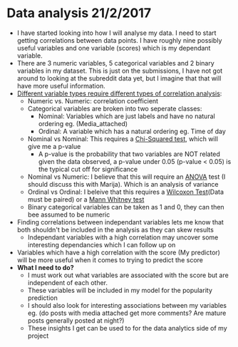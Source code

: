 # Data analysis 21/2/2017

* I have started looking into how I will analyse my data. I need to start getting correlations between data points. I have roughly nine possibly useful variables and one variable \(scores\) which is my dependant variable.
* There are 3 numeric variables, 5 categorical variables and 2 binary variables in my dataset. This is just on the submissions, I have not got around to looking at the subreddit data yet, but I imagine that that will have more useful
 information.
*  [Different variable types require different types of correlation analysis](http://www-users.cs.umn.edu/~ludford/stat_overview.htm):
    * Numeric vs. Numeric: correlation coefficient 
    * Categorical variables are broken into two seperate classes:
        * Nominal: Variables which are just labels and have no natural ordering eg. (Media_attached)
        * Ordinal: A variable which has a natural ordering eg. Time of day
    * Nominal vs Nominal: This requires a [Chi-Squared test](https://en.wikipedia.org/wiki/Chi-squared_test), which will give me a p-value
        * A p-value is the probability that two variables are NOT related given the data observed, a p-value under 0.05 \(p-value < 0.05\) is the typical cut off for significance
    * Nominal vs Numeric: I believe that this will require an [ANOVA](https://en.wikipedia.org/wiki/F-test) test (I should discuss this with Marija). Which is an analysis of variance 
    * Ordinal vs Ordinal: I beleive that this requires a [Wilcoxon Test](https://en.wikipedia.org/wiki/Wilcoxon_signed-rank_test)\(Data must be paired\) or a [Mann Whitney test](https://en.wikipedia.org/wiki/Mann%E2%80%93Whitney_U_test)
    * Binary categorical variables can be taken as 1 and 0, they can then bee assumed to be numeric
* Finding correlations between independant variables lets me know that both shouldn't be included in the analysis as they can skew results
    * Independant variables with a high correlation may uncover some interesting dependancies which I can follow up on
* Variables which have a high correlation with the score \(My predictor\) will be more useful when it comes to trying to predict the score
* **What I need to do?** 
    * I must work out what variables are associated with the score but are independent of each other.
    * These variables will be included in my model for the popularity prediction
    * I should also look for interesting associations between my variables eg. (do posts with media attached get more comments? Are mature posts generally posted at night?)
    * These insights I get can be used to for the data analytics side of my project